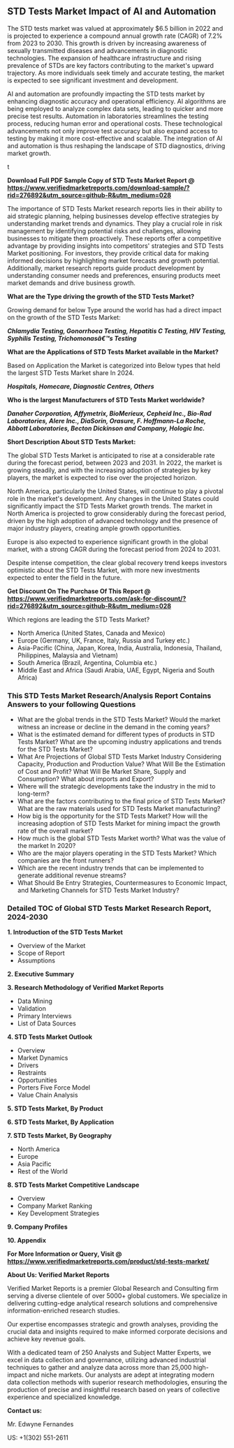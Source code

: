 <h2>STD Tests Market Impact of AI and Automation</h2><p>The STD tests market was valued at approximately $6.5 billion in 2022 and is projected to experience a compound annual growth rate (CAGR) of 7.2% from 2023 to 2030. This growth is driven by increasing awareness of sexually transmitted diseases and advancements in diagnostic technologies. The expansion of healthcare infrastructure and rising prevalence of STDs are key factors contributing to the market's upward trajectory. As more individuals seek timely and accurate testing, the market is expected to see significant investment and development.</p><p>AI and automation are profoundly impacting the STD tests market by enhancing diagnostic accuracy and operational efficiency. AI algorithms are being employed to analyze complex data sets, leading to quicker and more precise test results. Automation in laboratories streamlines the testing process, reducing human error and operational costs. These technological advancements not only improve test accuracy but also expand access to testing by making it more cost-effective and scalable. The integration of AI and automation is thus reshaping the landscape of STD diagnostics, driving market growth.</p>t</p><p id="" class=""><strong>Download Full PDF Sample Copy of STD Tests Market Report @ <a href="https://www.verifiedmarketreports.com/download-sample/?rid=276892&utm_source=github-R&utm_medium=028" target="_blank">https://www.verifiedmarketreports.com/download-sample/?rid=276892&utm_source=github-R&utm_medium=028</a></strong></p><p>The importance of&nbsp;STD Tests Market research reports lies in their ability to aid strategic planning, helping businesses develop effective strategies by understanding market trends and dynamics. They play a crucial role in risk management by identifying potential risks and challenges, allowing businesses to mitigate them proactively. These reports offer a competitive advantage by providing insights into competitors' strategies and STD Tests Market positioning. For investors, they provide critical data for making informed decisions by highlighting market forecasts and growth potential. Additionally, market research reports guide product development by understanding consumer needs and preferences, ensuring products meet market demands and drive business growth.</p><p><strong>What are the&nbsp;Type driving the growth of the STD Tests Market?</strong></p><p id="" class="">Growing demand for below Type around the world has had a direct impact on the growth of the STD Tests Market:</p><em><strong>Chlamydia Testing, Gonorrhoea Testing, Hepatitis C Testing, HIV Testing, Syphilis Testing, Trichomonasâ€™s Testing</strong></em></p><strong>What are the&nbsp;Applications&nbsp;of STD Tests Market available in the Market?</strong></p><p id="" class="">Based on Application the Market is categorized into Below types that held the largest STD Tests Market share In 2024.</p><em><strong>Hospitals, Homecare, Diagnostic Centres, Others</strong></em></p><strong>Who is the largest Manufacturers of STD Tests Market worldwide?</strong></p><p><em><strong>Danaher Corporation, Affymetrix, BioMerieux, Cepheid Inc., Bio-Rad Laboratories, Alere Inc., DiaSorin, Orasure, F. Hoffmann-La Roche, Abbott Laboratories, Becton Dickinson and Company, Hologic Inc.</strong></em></p><p id="" class=""><strong>Short Description About STD Tests Market:</strong></p><p>The global STD Tests Market is anticipated to rise at a considerable rate during the forecast period, between 2023 and 2031. In 2022, the market is growing steadily, and with the increasing adoption of strategies by key players, the market is expected to rise over the projected horizon.</p><p>North America, particularly the United States, will continue to play a pivotal role in the market's development. Any changes in the United States could significantly impact the STD Tests Market growth trends. The market in North America is projected to grow considerably during the forecast period, driven by the high adoption of advanced technology and the presence of major industry players, creating ample growth opportunities.</p><p>Europe is also expected to experience significant growth in the global market, with a strong CAGR during the forecast period from 2024 to 2031.</p><p>Despite intense competition, the clear global recovery trend keeps investors optimistic about the STD Tests Market, with more new investments expected to enter the field in the future.</p><p id="" class=""><strong>Get Discount On The Purchase Of This Report @ <a href="https://www.verifiedmarketreports.com/ask-for-discount/?rid=276892&utm_source=github-R&utm_medium=028" target="_blank">https://www.verifiedmarketreports.com/ask-for-discount/?rid=276892&utm_source=github-R&utm_medium=028</a></strong></p>Which regions are leading the STD Tests Market?</p><ul><li>North America (United States, Canada and Mexico)</li><li>Europe (Germany, UK, France, Italy, Russia and Turkey etc.)</li><li>Asia-Pacific (China, Japan, Korea, India, Australia, Indonesia, Thailand, Philippines, Malaysia and Vietnam)</li><li>South America (Brazil, Argentina, Columbia etc.)</li><li>Middle East and Africa (Saudi Arabia, UAE, Egypt, Nigeria and South Africa)</li></ul><h3 id="" class="">This STD Tests Market Research/Analysis Report Contains Answers to your following Questions</h3><ul><li>What are the global trends in the STD Tests Market? Would the market witness an increase or decline in the demand in the coming years?</li><li>What is the estimated demand for different types of products in STD Tests Market? What are the upcoming industry applications and trends for the STD Tests Market?</li><li>What Are Projections of Global STD Tests Market Industry Considering Capacity, Production and Production Value? What Will Be the Estimation of Cost and Profit? What Will Be Market Share, Supply and Consumption? What about imports and Export?</li><li>Where will the strategic developments take the industry in the mid to long-term?</li><li>What are the factors contributing to the final price of STD Tests Market? What are the raw materials used for STD Tests Market manufacturing?</li><li>How big is the opportunity for the STD Tests Market? How will the increasing adoption of STD Tests Market for mining impact the growth rate of the overall market?</li><li>How much is the global STD Tests Market worth? What was the value of the market In 2020?</li><li>Who are the major players operating in the STD Tests Market? Which companies are the front runners?</li><li>Which are the recent industry trends that can be implemented to generate additional revenue streams?</li><li>What Should Be Entry Strategies, Countermeasures to Economic Impact, and Marketing Channels for STD Tests Market Industry?</li></ul><h3 id="" class="">Detailed TOC of Global STD Tests Market Research Report, 2024-2030</h3><p id="" class=""><strong>1. Introduction of the STD Tests Market</strong></p><ul><li>Overview of the Market</li><li>Scope of Report</li><li>Assumptions</li></ul><p id="" class=""><strong>2. Executive Summary</strong></p><p id="" class=""><strong>3. Research Methodology of Verified Market Reports</strong></p><ul><li>Data Mining</li><li>Validation</li><li>Primary Interviews</li><li>List of Data Sources</li></ul><p id="" class=""><strong>4. STD Tests Market Outlook</strong></p><ul><li>Overview</li><li>Market Dynamics</li><li>Drivers</li><li>Restraints</li><li>Opportunities</li><li>Porters Five Force Model</li><li>Value Chain Analysis</li></ul><p id="" class=""><strong>5. STD Tests Market, By Product</strong></p><p id="" class=""><strong>6. STD Tests Market, By Application</strong></p><p id="" class=""><strong>7. STD Tests Market, By Geography</strong></p><ul><li>North America</li><li>Europe</li><li>Asia Pacific</li><li>Rest of the World</li></ul><p id="" class=""><strong>8. STD Tests Market Competitive Landscape</strong></p><ul><li>Overview</li><li>Company Market Ranking</li><li>Key Development Strategies</li></ul><p id="" class=""><strong>9. Company Profiles</strong></p><p id="" class=""><strong>10. Appendix</strong></p><p id="" class=""><strong>For More Information or Query, Visit @ <a href="https://www.verifiedmarketreports.com/product/std-tests-market/" target="_blank">https://www.verifiedmarketreports.com/product/std-tests-market/</a></strong></p><p id="" class=""><strong>About Us: Verified Market Reports</strong></p><p id="" class="">Verified Market Reports is a premier Global Research and Consulting firm serving a diverse clientele of over 5000+ global customers. We specialize in delivering cutting-edge analytical research solutions and comprehensive information-enriched research studies.</p><p id="" class="">Our expertise encompasses strategic and growth analyses, providing the crucial data and insights required to make informed corporate decisions and achieve key revenue goals.</p><p id="" class="">With a dedicated team of 250 Analysts and Subject Matter Experts, we excel in data collection and governance, utilizing advanced industrial techniques to gather and analyze data across more than 25,000 high-impact and niche markets. Our analysts are adept at integrating modern data collection methods with superior research methodologies, ensuring the production of precise and insightful research based on years of collective experience and specialized knowledge.</p><p id="" class=""><strong>Contact us:</strong></p><p id="" class="">Mr. Edwyne Fernandes</p><p id="" class="">US: +1(302) 551-2611</p>